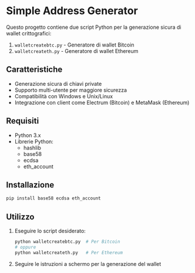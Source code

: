 # Simple Address Generator

Questo progetto contiene due script Python per la generazione sicura di wallet crittografici:

1. `walletcreatebtc.py` - Generatore di wallet Bitcoin
2. `walletcreateth.py` - Generatore di wallet Ethereum

## Caratteristiche

- Generazione sicura di chiavi private
- Supporto multi-utente per maggiore sicurezza
- Compatibilità con Windows e Unix/Linux
- Integrazione con client come Electrum (Bitcoin) e MetaMask (Ethereum)

## Requisiti

- Python 3.x
- Librerie Python:
  - hashlib
  - base58
  - ecdsa
  - eth_account

## Installazione

```bash
pip install base58 ecdsa eth_account
```

## Utilizzo

1. Eseguire lo script desiderato:
   ```bash
   python walletcreatebtc.py  # Per Bitcoin
   # oppure
   python walletcreateth.py   # Per Ethereum
   ```

2. Seguire le istruzioni a schermo per la generazione del wallet
